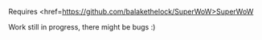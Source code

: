 Requires <href=https://github.com/balakethelock/SuperWoW>SuperWoW</href>

Work still in progress, there might be bugs :)
